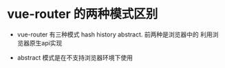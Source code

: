 

# vue-router 的两种模式区别

  - vue-router 有三种模式 hash history abstract.
    前两种是浏览器中的 利用浏览器原生api实现

  - abstract 模式是在不支持浏览器环境下使用  
